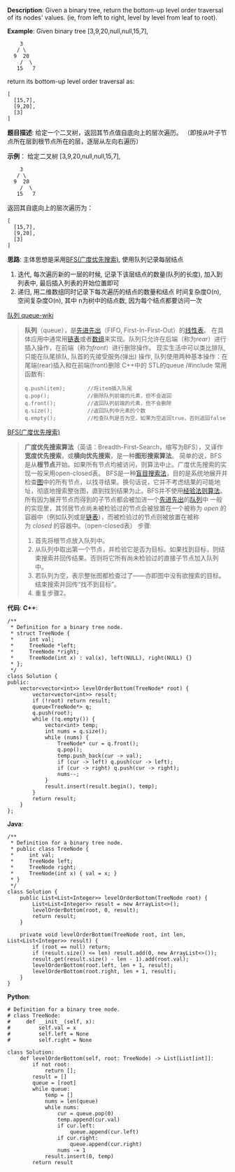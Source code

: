 __Description__:
Given a binary tree, return the bottom-up level order traversal of its nodes' values. (ie, from left to right, level by level from leaf to root).

__Example__:
Given binary tree [3,9,20,null,null,15,7],
```
    3
   / \
  9  20
    /  \
   15   7
```
return its bottom-up level order traversal as:
```
[
  [15,7],
  [9,20],
  [3]
]
```

__题目描述__:
给定一个二叉树，返回其节点值自底向上的层次遍历。 （即按从叶子节点所在层到根节点所在的层，逐层从左向右遍历）

 __示例__：
给定二叉树 [3,9,20,null,null,15,7],
```
    3
   / \
  9  20
    /  \
   15   7
```
返回其自底向上的层次遍历为：
```
[
  [15,7],
  [9,20],
  [3]
]
```

__思路__:
主体思想是采用[BFS(广度优先搜索)](https://en.wikipedia.org/wiki/Breadth-first_search), 使用队列记录每层结点
1. 迭代, 每次遍历新的一层的时候, 记录下该层结点的数量(队列的长度), 加入到列表中, 最后插入列表的开始位置即可
2. 递归, 用二维数组同时记录下每次遍历的结点的数量和结点
时间复杂度O(n), 空间复杂度O(n), 其中 n为树中的结点数, 因为每个结点都要访问一次

[队列 queue-wiki](https://en.wikipedia.org/wiki/Queue_(abstract_data_type))
> **队列**（queue），是[先进先出](https://zh.wikipedia.org/wiki/%E5%85%88%E9%80%B2%E5%85%88%E5%87%BA "先进先出")（FIFO, First-In-First-Out）的[线性表](https://zh.wikipedia.org/wiki/%E7%BA%BF%E6%80%A7%E8%A1%A8 "线性表")。
> 在具体应用中通常用[链表](https://zh.wikipedia.org/wiki/%E9%93%BE%E8%A1%A8 "链表")或者[数组](https://zh.wikipedia.org/wiki/%E6%95%B0%E7%BB%84 "数组")来实现。队列只允许在后端（称为*rear*）进行插入操作，在前端（称为*front*）进行删除操作。
> 现实生活中可以类比排队, 只能在队尾排队, 队首的先接受服务(弹出)
> 操作, 队列使用两种基本操作：在尾端(rear)插入和在前端(front)删除
> C++中的 STL的queue
> /#include <queue>
> 常用函数有:
> ```
> q.push(item);       //将item插入队尾  
> q.pop();            //删除队列前端的元素，但不会返回  
> q.front();          //返回队列前端的元素，但不会删除  
> q.size();           //返回队列中元素的个数  
> q.empty();          //检查队列是否为空，如果为空返回true，否则返回false   
> ```


[BFS(广度优先搜索)](https://en.wikipedia.org/wiki/Breadth-first_search)
> **广度优先搜索算法**（英语：Breadth-First-Search，缩写为BFS），又译作**宽度优先搜索**，或**横向优先搜索**，是一种**图形搜索算法**。
> 简单的说，BFS是从**根节点**开始。如果所有节点均被访问，则算法中止。广度优先搜索的实现一般采用open-closed表。
> BFS是一种[盲目搜索法](https://zh.wikipedia.org/w/index.php?title=%E7%9B%B2%E7%9B%AE%E6%90%9C%E5%B0%8B%E6%B3%95&action=edit&redlink=1 "盲目搜索法（页面不存在）")，目的是系统地展开并检查[图](https://zh.wikipedia.org/wiki/%E5%9B%BE "图")中的所有节点，以找寻结果。换句话说，它并不考虑结果的可能地址，彻底地搜索整张图，直到找到结果为止。BFS并不使用[经验法则算法](https://zh.wikipedia.org/wiki/%E5%90%AF%E5%8F%91%E5%BC%8F%E6%90%9C%E7%B4%A2 "启发式搜索")。
> 所有因为展开节点而得到的子节点都会被加进一个[先进先出](https://zh.wikipedia.org/wiki/%E5%85%88%E9%80%B2%E5%85%88%E5%87%BA "先进先出")的[队列](https://zh.wikipedia.org/wiki/%E9%98%9F%E5%88%97 "队列")中
> 一般的实现里，其邻居节点尚未被检验过的节点会被放置在一个被称为 *open* 的容器中（例如队列或是[链表](https://zh.wikipedia.org/wiki/%E9%80%A3%E7%B5%90%E4%B8%B2%E5%88%97 "链表")），而被检验过的节点则被放置在被称为 *closed* 的容器中。（open-closed表）
> 步骤:
> 1. 首先将根节点放入队列中。
> 2. 从队列中取出第一个节点，并检验它是否为目标。如果找到目标，则结束搜索并回传结果。否则将它所有尚未检验过的直接子节点加入队列中。
> 3. 若队列为空，表示整张图都检查过了——亦即图中没有欲搜索的目标。结束搜索并回传“找不到目标”。
> 4. 重复步骤2。

__代码__:
__C++__:
```
/**
 * Definition for a binary tree node.
 * struct TreeNode {
 *     int val;
 *     TreeNode *left;
 *     TreeNode *right;
 *     TreeNode(int x) : val(x), left(NULL), right(NULL) {}
 * };
 */
class Solution {
public:
    vector<vector<int>> levelOrderBottom(TreeNode* root) {
        vector<vector<int>> result;
        if (!root) return result;
        queue<TreeNode*> q;
        q.push(root);
        while (!q.empty()) {
            vector<int> temp;
            int nums = q.size();
            while (nums) {
                TreeNode* cur = q.front();
                q.pop();
                temp.push_back(cur -> val);
                if (cur -> left) q.push(cur -> left);
                if (cur -> right) q.push(cur -> right);
                nums--;
            }
            result.insert(result.begin(), temp);
        }
        return result;
    }
};
```

__Java__:
```
/**
 * Definition for a binary tree node.
 * public class TreeNode {
 *     int val;
 *     TreeNode left;
 *     TreeNode right;
 *     TreeNode(int x) { val = x; }
 * }
 */
class Solution {
    public List<List<Integer>> levelOrderBottom(TreeNode root) {
        List<List<Integer>> result = new ArrayList<>();
        levelOrderBottom(root, 0, result);
        return result;
    }

    private void levelOrderBottom(TreeNode root, int len, List<List<Integer>> result) {
        if (root == null) return;
        if (result.size() <= len) result.add(0, new ArrayList<>());
        result.get(result.size() - len - 1).add(root.val);
        levelOrderBottom(root.left, len + 1, result);
        levelOrderBottom(root.right, len + 1, result);
    }
}
```

__Python__:
```
# Definition for a binary tree node.
# class TreeNode:
#     def __init__(self, x):
#         self.val = x
#         self.left = None
#         self.right = None

class Solution:
    def levelOrderBottom(self, root: TreeNode) -> List[List[int]]:
        if not root:
            return [];
        result = []
        queue = [root]
        while queue:
            temp = []
            nums = len(queue)
            while nums:
                cur = queue.pop(0)
                temp.append(cur.val)
                if cur.left:
                    queue.append(cur.left)
                if cur.right:
                    queue.append(cur.right)
                nums -= 1
            result.insert(0, temp)
        return result
```
